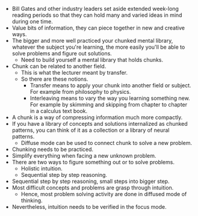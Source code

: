 * Bill Gates and other industry leaders set aside extended week-long reading periods so that they can hold many and varied ideas in mind during one time.
* Value bits of information, they can piece together in new and creative ways.
* The bigger and more well practiced your chunked mental library, whatever the subject you're learning, the more easily you'll be able to solve problems and figure out solutions.
    * Need to build yourself a mental library that holds chunks.
* Chunk can be related to another field.
    * This is what the lecturer meant by transfer.
    * So there are these notions.
        * Transfer means to apply your chunk into another field or subject. For example from philosophy to physics.
        * Interleaving means to vary the way you learning something new. For example by skimming and skipping from chapter to chapter in a calculus text book.
* A chunk is a way of compressing information much more compactly.
* If you have a library of concepts and solutions internalized as chunked patterns, you can think of it as a collection or a library of neural patterns.
    * Diffuse mode can be used to connect chunk to solve a new problem.
* Chunking needs to be practiced.
* Simplify everything when facing a new unknown problem.
* There are two ways to figure something out or to solve problems.
    * Holistic intuition.
    * Sequential step by step reasoning.
* Sequential step by step reasoning, small steps into bigger step.
* Most difficult concepts and problems are grasp through intuition.
    * Hence, most problem solving activity are done in diffused mode of thinking.
* Nevertheless, intuition needs to be verified in the focus mode.